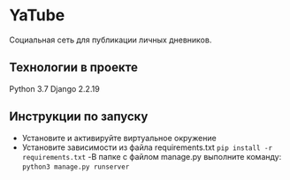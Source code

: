 # YaTube 
Социальная сеть для публикации личных дневников. 
## Технологии в проекте
Python 3.7
Django 2.2.19
## Инструкции по запуску
- Установите и активируйте виртуальное окружение 
- Установите зависимости из файла requirements.txt
``` pip install -r requirements.txt ```
-В папке с файлом manage.py выполните команду: 
``` python3 manage.py runserver ```